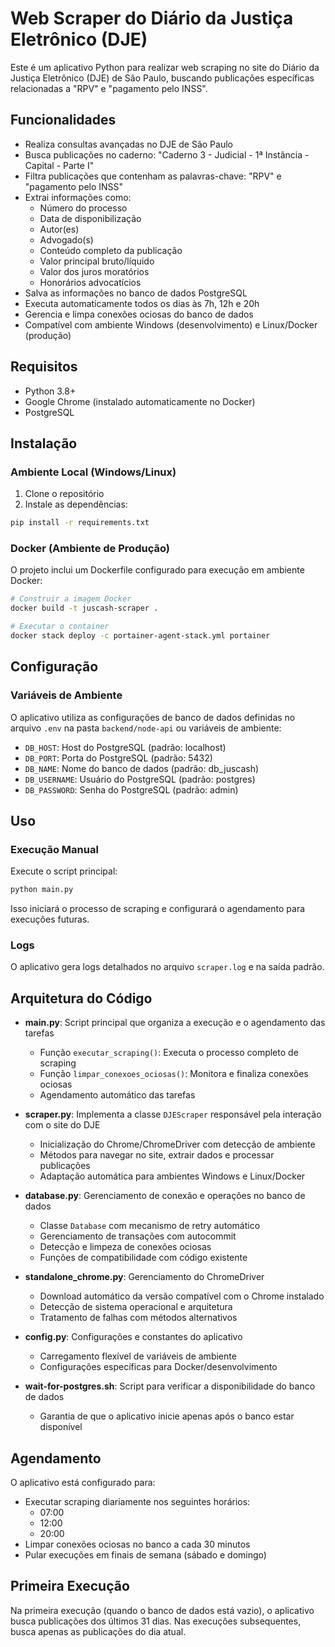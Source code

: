 # Web Scraper do Diário da Justiça Eletrônico (DJE)

Este é um aplicativo Python para realizar web scraping no site do Diário da Justiça Eletrônico (DJE) de São Paulo, buscando publicações específicas relacionadas a "RPV" e "pagamento pelo INSS".

## Funcionalidades

- Realiza consultas avançadas no DJE de São Paulo
- Busca publicações no caderno: "Caderno 3 - Judicial - 1ª Instância - Capital - Parte I"
- Filtra publicações que contenham as palavras-chave: "RPV" e "pagamento pelo INSS"
- Extrai informações como:
  - Número do processo
  - Data de disponibilização
  - Autor(es)
  - Advogado(s)
  - Conteúdo completo da publicação
  - Valor principal bruto/líquido
  - Valor dos juros moratórios
  - Honorários advocatícios
- Salva as informações no banco de dados PostgreSQL
- Executa automaticamente todos os dias às 7h, 12h e 20h
- Gerencia e limpa conexões ociosas do banco de dados
- Compatível com ambiente Windows (desenvolvimento) e Linux/Docker (produção)

## Requisitos

- Python 3.8+
- Google Chrome (instalado automaticamente no Docker)
- PostgreSQL

## Instalação

### Ambiente Local (Windows/Linux)

1. Clone o repositório
2. Instale as dependências:

```bash
pip install -r requirements.txt
```

### Docker (Ambiente de Produção)

O projeto inclui um Dockerfile configurado para execução em ambiente Docker:

```bash
# Construir a imagem Docker
docker build -t juscash-scraper .

# Executar o container
docker stack deploy -c portainer-agent-stack.yml portainer
```

## Configuração

### Variáveis de Ambiente

O aplicativo utiliza as configurações de banco de dados definidas no arquivo `.env` na pasta `backend/node-api` ou variáveis de ambiente:

- `DB_HOST`: Host do PostgreSQL (padrão: localhost)
- `DB_PORT`: Porta do PostgreSQL (padrão: 5432)
- `DB_NAME`: Nome do banco de dados (padrão: db_juscash)
- `DB_USERNAME`: Usuário do PostgreSQL (padrão: postgres)
- `DB_PASSWORD`: Senha do PostgreSQL (padrão: admin)

## Uso

### Execução Manual

Execute o script principal:

```bash
python main.py
```

Isso iniciará o processo de scraping e configurará o agendamento para execuções futuras.

### Logs

O aplicativo gera logs detalhados no arquivo `scraper.log` e na saída padrão.

## Arquitetura do Código

- **main.py**: Script principal que organiza a execução e o agendamento das tarefas

  - Função `executar_scraping()`: Executa o processo completo de scraping
  - Função `limpar_conexoes_ociosas()`: Monitora e finaliza conexões ociosas
  - Agendamento automático das tarefas

- **scraper.py**: Implementa a classe `DJEScraper` responsável pela interação com o site do DJE

  - Inicialização do Chrome/ChromeDriver com detecção de ambiente
  - Métodos para navegar no site, extrair dados e processar publicações
  - Adaptação automática para ambientes Windows e Linux/Docker

- **database.py**: Gerenciamento de conexão e operações no banco de dados

  - Classe `Database` com mecanismo de retry automático
  - Gerenciamento de transações com autocommit
  - Detecção e limpeza de conexões ociosas
  - Funções de compatibilidade com código existente

- **standalone_chrome.py**: Gerenciamento do ChromeDriver

  - Download automático da versão compatível com o Chrome instalado
  - Detecção de sistema operacional e arquitetura
  - Tratamento de falhas com métodos alternativos

- **config.py**: Configurações e constantes do aplicativo

  - Carregamento flexível de variáveis de ambiente
  - Configurações específicas para Docker/desenvolvimento

- **wait-for-postgres.sh**: Script para verificar a disponibilidade do banco de dados
  - Garantia de que o aplicativo inicie apenas após o banco estar disponível

## Agendamento

O aplicativo está configurado para:

- Executar scraping diariamente nos seguintes horários:
  - 07:00
  - 12:00
  - 20:00
- Limpar conexões ociosas no banco a cada 30 minutos
- Pular execuções em finais de semana (sábado e domingo)

## Primeira Execução

Na primeira execução (quando o banco de dados está vazio), o aplicativo busca publicações dos últimos 31 dias. Nas execuções subsequentes, busca apenas as publicações do dia atual.
